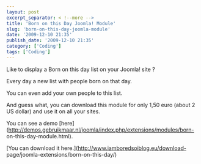 ```yaml
---
layout: post
excerpt_separator: < !--more -->
title: 'Born on this Day Joomla! Module'
slug: 'born-on-this-day-joomla-module'
date: '2009-12-10 21:35'
publish_date: '2009-12-10 21:35'
category: ['Coding']
tags: ['Coding']
---
```

Like to display a Born on this day list on your Joomla! site ?  
  
Every day a new list with people born on that day.  
  
  
  
You can even add your own people to this list.  
  
And guess what, you can download this module for only 1,50 euro (about 2 US
dollar) and use it on all your sites.  
  
You can see a demo
[here](http://demos.gebruikmaar.nl/joomla/index.php/extensions/modules/born-
on-this-day-module.html).  
  
[You can download it here.](http://www.iamboredsoiblog.eu/download-
page/joomla-extensions/born-on-this-day/)

